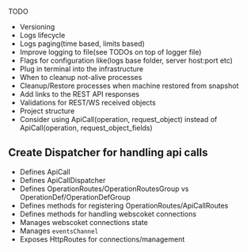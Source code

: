 TODO

- Versioning
- Logs lifecycle
- Logs paging(time based, limits based)
- Improve logging to file(see TODOs on top of logger file)
- Flags for configuration like(logs base folder, server host:port etc)
- Plug in terminal into the infrastructure
- When to cleanup not-alive processes
- Cleanup/Restore processes when machine restored from snapshot
- Add links to the REST API responses
- Validations for REST/WS received objects
- Project structure
- Consider using ApiCall(operation, request_object) instead of ApiCall(operation, request_object_fields)



Create Dispatcher for handling api calls
---

- Defines ApiCall
- Defines ApiCallDispatcher
- Defines OperationRoutes/OperationRoutesGroup vs OperationDef/OperationDefGroup
- Defines methods for registering OperationRoutes/ApiCallRoutes
- Defines methods for handling webscoket connections
- Manages webscoket connections state
- Manages `eventsChannel`
- Exposes HttpRoutes for connections/management
